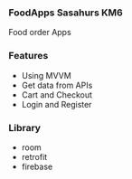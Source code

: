 
###  FoodApps Sasahurs KM6

Food order Apps


### Features

- Using MVVM
- Get data from APIs
- Cart and Checkout
- Login and Register

### Library

- room
- retrofit
- firebase
